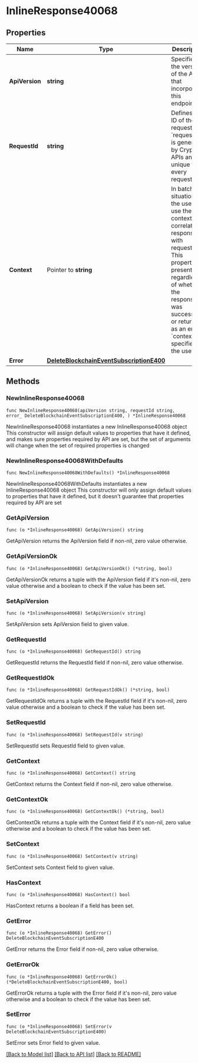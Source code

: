# InlineResponse40068

## Properties

Name | Type | Description | Notes
------------ | ------------- | ------------- | -------------
**ApiVersion** | **string** | Specifies the version of the API that incorporates this endpoint. | 
**RequestId** | **string** | Defines the ID of the request. The &#x60;requestId&#x60; is generated by Crypto APIs and it&#39;s unique for every request. | 
**Context** | Pointer to **string** | In batch situations the user can use the context to correlate responses with requests. This property is present regardless of whether the response was successful or returned as an error. &#x60;context&#x60; is specified by the user. | [optional] 
**Error** | [**DeleteBlockchainEventSubscriptionE400**](DeleteBlockchainEventSubscriptionE400.md) |  | 

## Methods

### NewInlineResponse40068

`func NewInlineResponse40068(apiVersion string, requestId string, error_ DeleteBlockchainEventSubscriptionE400, ) *InlineResponse40068`

NewInlineResponse40068 instantiates a new InlineResponse40068 object
This constructor will assign default values to properties that have it defined,
and makes sure properties required by API are set, but the set of arguments
will change when the set of required properties is changed

### NewInlineResponse40068WithDefaults

`func NewInlineResponse40068WithDefaults() *InlineResponse40068`

NewInlineResponse40068WithDefaults instantiates a new InlineResponse40068 object
This constructor will only assign default values to properties that have it defined,
but it doesn't guarantee that properties required by API are set

### GetApiVersion

`func (o *InlineResponse40068) GetApiVersion() string`

GetApiVersion returns the ApiVersion field if non-nil, zero value otherwise.

### GetApiVersionOk

`func (o *InlineResponse40068) GetApiVersionOk() (*string, bool)`

GetApiVersionOk returns a tuple with the ApiVersion field if it's non-nil, zero value otherwise
and a boolean to check if the value has been set.

### SetApiVersion

`func (o *InlineResponse40068) SetApiVersion(v string)`

SetApiVersion sets ApiVersion field to given value.


### GetRequestId

`func (o *InlineResponse40068) GetRequestId() string`

GetRequestId returns the RequestId field if non-nil, zero value otherwise.

### GetRequestIdOk

`func (o *InlineResponse40068) GetRequestIdOk() (*string, bool)`

GetRequestIdOk returns a tuple with the RequestId field if it's non-nil, zero value otherwise
and a boolean to check if the value has been set.

### SetRequestId

`func (o *InlineResponse40068) SetRequestId(v string)`

SetRequestId sets RequestId field to given value.


### GetContext

`func (o *InlineResponse40068) GetContext() string`

GetContext returns the Context field if non-nil, zero value otherwise.

### GetContextOk

`func (o *InlineResponse40068) GetContextOk() (*string, bool)`

GetContextOk returns a tuple with the Context field if it's non-nil, zero value otherwise
and a boolean to check if the value has been set.

### SetContext

`func (o *InlineResponse40068) SetContext(v string)`

SetContext sets Context field to given value.

### HasContext

`func (o *InlineResponse40068) HasContext() bool`

HasContext returns a boolean if a field has been set.

### GetError

`func (o *InlineResponse40068) GetError() DeleteBlockchainEventSubscriptionE400`

GetError returns the Error field if non-nil, zero value otherwise.

### GetErrorOk

`func (o *InlineResponse40068) GetErrorOk() (*DeleteBlockchainEventSubscriptionE400, bool)`

GetErrorOk returns a tuple with the Error field if it's non-nil, zero value otherwise
and a boolean to check if the value has been set.

### SetError

`func (o *InlineResponse40068) SetError(v DeleteBlockchainEventSubscriptionE400)`

SetError sets Error field to given value.



[[Back to Model list]](../README.md#documentation-for-models) [[Back to API list]](../README.md#documentation-for-api-endpoints) [[Back to README]](../README.md)


